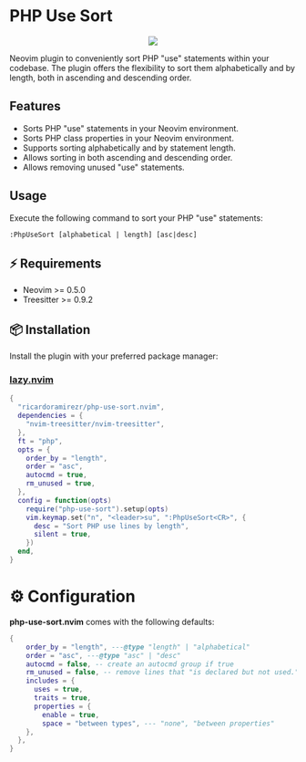 # PHP Use Sort

<p align="center">
    <a href="https://dotfyle.com/plugins/RicardoRamirezR/php-use-sort.nvim">
        <img src="https://dotfyle.com/plugins/RicardoRamirezR/php-use-sort.nvim/shield" />
    </a>
</p>


Neovim plugin to conveniently sort PHP "use" statements within your codebase. The plugin offers the flexibility to sort them alphabetically and by length, both in ascending and descending order.

## Features

- Sorts PHP "use" statements in your Neovim environment.
- Sorts PHP class properties in your Neovim environment.
- Supports sorting alphabetically and by statement length.
- Allows sorting in both ascending and descending order.
- Allows removing unused "use" statements.

## Usage

Execute the following command to sort your PHP "use" statements:

```vim
:PhpUseSort [alphabetical | length] [asc|desc]
```

## ⚡️ Requirements

- Neovim >= 0.5.0
- Treesitter >= 0.9.2

## 📦 Installation

Install the plugin with your preferred package manager:

### [lazy.nvim](https://github.com/folke/lazy.nvim)

```lua
{
  "ricardoramirezr/php-use-sort.nvim",
  dependencies = {
    "nvim-treesitter/nvim-treesitter",
  },
  ft = "php",
  opts = {
    order_by = "length",
    order = "asc",
    autocmd = true,
    rm_unused = true,
  },
  config = function(opts)
    require("php-use-sort").setup(opts)
    vim.keymap.set("n", "<leader>su", ":PhpUseSort<CR>", {
      desc = "Sort PHP use lines by length",
      silent = true,
    })
  end,
}
```

# ⚙️ Configuration

**php-use-sort.nvim** comes with the following defaults:

<!-- config:start -->

```lua
{
    order_by = "length", ---@type "length" | "alphabetical"
    order = "asc", ---@type "asc" | "desc"
    autocmd = false, -- create an autocmd group if true
    rm_unused = false, -- remove lines that "is declared but not used."
    includes = {
      uses = true,
      traits = true,
      properties = {
        enable = true,
        space = "between types", --- "none", "between properties"
    },
  },
}
```

<!-- config:end -->
